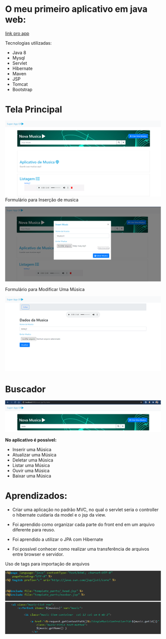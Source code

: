 # O meu primeiro aplicativo em java web:

[link pro app](http://app.martinesdev.com.br:8080/music/)

Tecnologias utilizadas:

- Java 8
- Mysql
- Servlet
- Hibernate
- Maven
- JSP
- Tomcat
- Bootstrap

# Tela Principal

![](./docs/media/image1.png)
Formulário para Inserção de musica

![](./docs/media/image2.png)

Formulário para Modificar Uma Música

![](./docs/media/image3.png)
# Buscador

![](./docs/media/image4.png)

**No aplicativo é possível:**

-   Inserir uma Música
-   Atualizar uma Música
-   Deletar uma Música
-   Listar uma Música
-   Ouvir uma Música
-   Baixar uma Música

# Aprendizados:

-   Criar uma aplicação no padrão MVC, no qual o servlet seria o
    controller o hibernate cuidaria da model e o jsp da view.

-   Foi aprendido como organizar cada parte do front end em um arquivo
    diferente para reuso.

-   Foi aprendido a utilizar o JPA com Hibernate

-   Foi possível conhecer como realizar uma transferência de arquivos
    entre browser e servidor.

Uso de tags para importação de arquivos

![](./docs/media/image5.png)
![](./docs/media/image6.png)
